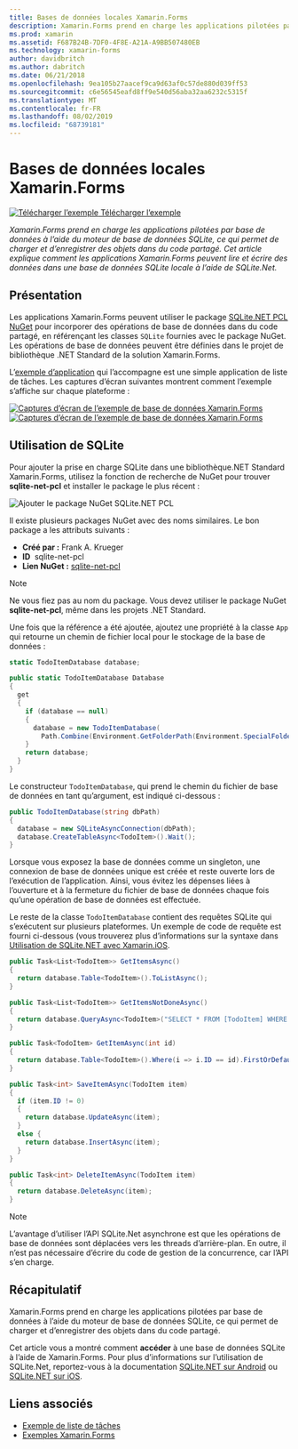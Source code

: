 ```yaml
---
title: Bases de données locales Xamarin.Forms
description: Xamarin.Forms prend en charge les applications pilotées par base de données à l’aide du moteur de base de données SQLite, ce qui permet de charger et d’enregistrer des objets dans du code partagé. Cet article explique comment les applications Xamarin.Forms peuvent lire et écrire des données dans une base de données SQLite locale à l’aide de SQLite.Net.
ms.prod: xamarin
ms.assetid: F687B24B-7DF0-4F8E-A21A-A9BB507480EB
ms.technology: xamarin-forms
author: davidbritch
ms.author: dabritch
ms.date: 06/21/2018
ms.openlocfilehash: 9ea105b27aacef9ca9d63af0c57de880d039ff53
ms.sourcegitcommit: c6e56545eafd8ff9e540d56aba32aa6232c5315f
ms.translationtype: MT
ms.contentlocale: fr-FR
ms.lasthandoff: 08/02/2019
ms.locfileid: "68739181"
---
```

# <a name="xamarinforms-local-databases"></a>Bases de données locales Xamarin.Forms

[![Télécharger l’exemple](~/media/shared/download.png) Télécharger l’exemple](https://docs.microsoft.com/samples/xamarin/xamarin-forms-samples/todo)

_Xamarin.Forms prend en charge les applications pilotées par base de données à l’aide du moteur de base de données SQLite, ce qui permet de charger et d’enregistrer des objets dans du code partagé. Cet article explique comment les applications Xamarin.Forms peuvent lire et écrire des données dans une base de données SQLite locale à l’aide de SQLite.Net._

## <a name="overview"></a>Présentation

Les applications Xamarin.Forms peuvent utiliser le package [SQLite.NET PCL NuGet](https://www.nuget.org/packages/sqlite-net-pcl/) pour incorporer des opérations de base de données dans du code partagé, en référençant les classes `SQLite` fournies avec le package NuGet. Les opérations de base de données peuvent être définies dans le projet de bibliothèque .NET Standard de la solution Xamarin.Forms.

L’[exemple d’application](https://docs.microsoft.com/samples/xamarin/xamarin-forms-samples/todo) qui l’accompagne est une simple application de liste de tâches. Les captures d’écran suivantes montrent comment l’exemple s’affiche sur chaque plateforme :

[![Captures d’écran de l’exemple de base de données Xamarin.Forms](databases-images/todo-list-sml.png "Captures d’écran de la première page de la liste de tâches")](databases-images/todo-list.png#lightbox "Captures d’écran de la première page de la liste de tâches") [![Captures d’écran de l’exemple de base de données Xamarin.Forms](databases-images/todo-list-sml.png "Captures d’écran de la première page de la liste de tâches")](databases-images/todo-list.png#lightbox "Captures d’écran de la première page de la liste de tâches")

<a name="Using_SQLite_with_PCL" />

## <a name="using-sqlite"></a>Utilisation de SQLite

Pour ajouter la prise en charge SQLite dans une bibliothèque.NET Standard Xamarin.Forms, utilisez la fonction de recherche de NuGet pour trouver **sqlite-net-pcl** et installer le package le plus récent :

![Ajouter le package NuGet SQLite.NET PCL](databases-images/vs2017-sqlite-pcl-nuget.png "Ajouter le package NuGet SQLite.NET PCL")

Il existe plusieurs packages NuGet avec des noms similaires. Le bon package a les attributs suivants :

- **Créé par :** Frank A. Krueger
- **ID**  sqlite-net-pcl
- **Lien NuGet :** [sqlite-net-pcl](https://www.nuget.org/packages/sqlite-net-pcl/)

> [!NOTE]
> Ne vous fiez pas au nom du package. Vous devez utiliser le package NuGet **sqlite-net-pcl**, même dans les projets .NET Standard.

Une fois que la référence a été ajoutée, ajoutez une propriété à la classe `App` qui retourne un chemin de fichier local pour le stockage de la base de données :

```csharp
static TodoItemDatabase database;

public static TodoItemDatabase Database
{
  get
  {
    if (database == null)
    {
      database = new TodoItemDatabase(
        Path.Combine(Environment.GetFolderPath(Environment.SpecialFolder.LocalApplicationData), "TodoSQLite.db3"));
    }
    return database;
  }
}
```

Le constructeur `TodoItemDatabase`, qui prend le chemin du fichier de base de données en tant qu’argument, est indiqué ci-dessous :

```csharp
public TodoItemDatabase(string dbPath)
{
  database = new SQLiteAsyncConnection(dbPath);
  database.CreateTableAsync<TodoItem>().Wait();
}
```

Lorsque vous exposez la base de données comme un singleton, une connexion de base de données unique est créée et reste ouverte lors de l’exécution de l’application. Ainsi, vous évitez les dépenses liées à l’ouverture et à la fermeture du fichier de base de données chaque fois qu’une opération de base de données est effectuée.

Le reste de la classe `TodoItemDatabase` contient des requêtes SQLite qui s’exécutent sur plusieurs plateformes. Un exemple de code de requête est fourni ci-dessous (vous trouverez plus d’informations sur la syntaxe dans [Utilisation de SQLite.NET avec Xamarin.iOS](~/ios/data-cloud/data/using-sqlite-orm.md).

```csharp
public Task<List<TodoItem>> GetItemsAsync()
{
  return database.Table<TodoItem>().ToListAsync();
}

public Task<List<TodoItem>> GetItemsNotDoneAsync()
{
  return database.QueryAsync<TodoItem>("SELECT * FROM [TodoItem] WHERE [Done] = 0");
}

public Task<TodoItem> GetItemAsync(int id)
{
  return database.Table<TodoItem>().Where(i => i.ID == id).FirstOrDefaultAsync();
}

public Task<int> SaveItemAsync(TodoItem item)
{
  if (item.ID != 0)
  {
    return database.UpdateAsync(item);
  }
  else {
    return database.InsertAsync(item);
  }
}

public Task<int> DeleteItemAsync(TodoItem item)
{
  return database.DeleteAsync(item);
}
```

> [!NOTE]
> L’avantage d’utiliser l’API SQLite.Net asynchrone est que les opérations de base de données sont déplacées vers les threads d’arrière-plan. En outre, il n’est pas nécessaire d’écrire du code de gestion de la concurrence, car l’API s’en charge.

## <a name="summary"></a>Récapitulatif

Xamarin.Forms prend en charge les applications pilotées par base de données à l’aide du moteur de base de données SQLite, ce qui permet de charger et d’enregistrer des objets dans du code partagé.

Cet article vous a montré comment **accéder** à une base de données SQLite à l’aide de Xamarin.Forms. Pour plus d’informations sur l’utilisation de SQLite.Net, reportez-vous à la documentation [SQLite.NET sur Android](~/android/data-cloud/data-access/using-sqlite-orm.md) ou [SQLite.NET sur iOS](~/ios/data-cloud/data/using-sqlite-orm.md).

## <a name="related-links"></a>Liens associés

- [Exemple de liste de tâches](https://docs.microsoft.com/samples/xamarin/xamarin-forms-samples/todo)
- [Exemples Xamarin.Forms](https://docs.microsoft.com/samples/browse/?products=xamarin&term=Xamarin.Forms)
